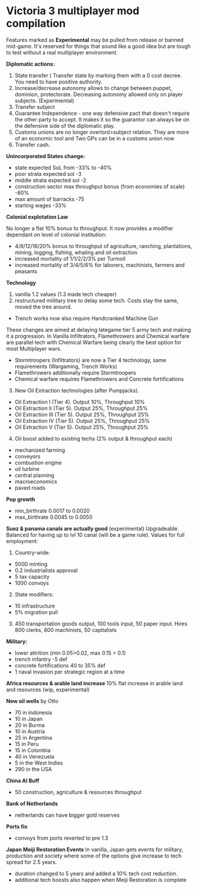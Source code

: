 # Victoria 3 multiplayer mod compilation
Features marked as **Experimental** may be pulled from release or banned mid-game. It's reserved for things that sound like a good idea but are tough to test without a real multiplayer environment.


**Diplomatic actions:**

1. State transfer (
Transfer state by marking them with a 0 cost decree. You need to have positive authority.
2. Increase/decrease autonomy allows to change between puppet, dominion, protectorate. Decreasing autonomy allowed only on player subjects. (Experimental)
3. Transfer subject
4. Guarantee Independence - one way defensive pact that doesn't require the other party to accept. It makes it so the guarantor can always be on the defensive side of the diplomatic play.
5. Customs unions are no longer overlord>subject relation. They are more of an economic tool and Two GPs can be in a customs union now
6. Transfer cash.

**Unincorporated States change:**
- state expected SoL from -33% to -40%
- poor strata expected sol -3
- middle strata expected sol -2
- construction sector max throughput bonus (from economies of scale) -80%
- max amount of barracks -75
- starting wages -33%  
  
**Colonial explotation Law**

No longer a flat 10% bonus to throughput. It now provides a modifier dependant on level of colonial institution:
- 4/8/12/16/20% bonus to throughput of agriculture, ranching, plantations, mining, logging, fishing, whaling and oil extraction 
- increased mortality of 1/1/2/2/3% per Turmoil
- increased mortality of 3/4/5/6% for laborers, machinists, farmers and peasants

**Technology**

1. vanilla 1.2 values (1.3 made tech cheaper)
2. restructured miilitary tree to delay some tech. Costs stay the same, moved the tree around.
- Trench works now also require Handcranked Machine Gun

These changes are aimed at delaying lategame tier 5 army tech and making it a progression. In Vanilla Infiltrators, Flamethrowers and Chemical warfare are parallel tech with Chemical Warfare being clearly the best option for most Multiplayer wars.
- Stormtroopers (Infiltrators) are now a Tier 4 technology, same requirements (Wargaming, Trench Works)
- Flamethrowers additionally require Stormtroopers
- Chemical warfare requires Flamethrowers and Concrete fortifications

3. New Oil Extraction technologies (after Pumpjacks). 
- Oil Extraction I (Tier 4). Output 10%, Throughput 10%
- Oil Extraction II (Tier 5). Output 25%, Throughput 25%
- Oil Extraction III (Tier 5). Output 25%, Throughput 25%
- Oil Extraction IV (Tier 5). Output 25%, Throughput 25%
- Oil Extraction V (Tier 5). Output 25%, Throughput 25%

4. Oil boost added to existing techs (2% output & throughput each)
  - mechanized farming
  - conveyors
  - combustion engine
  - oil turbine
  - central planning
  - macroeconomics
  - paved roads

**Pop growth**
  - min_birthrate 0.0017 to 0.0020
  - max_birthrate 0.0045 to 0.0050

**Suez & panama canals are actually good** (experimental)
Upgradeable. Balanced for having up to lvl 10 canal (will be a game rule). Values for full employment:
1. Country-wide:
  - 5000 minting
  - 0.2 industrialists approval
  - 5 tax capacity
  - 1000 convoys

  2. State modifiers:
  - 10 infrastructure
  - 5% migration pull

3. 450 transportation goods output, 100 tools input, 50 paper input. Hires 800 clerks, 800 machinists, 50 capitalists

**Military:**
- lower attrition (min 0.05>0.02, max 0.15 > 0.1)
- trench infantry -5 def
- concrete fortifications 40 to 35% def
- 1 naval invasion per strategic region at a time

**Africa resources & arable land increase**
10% flat increase in arable land and resources (wip, experimental)


**New oil wells** by Otto
- 70 in indonesia
- 10 in Japan
- 20 in Burma
- 10 in Austria
- 25 in Argentina
- 15 in Peru
- 15 in Colombia
- 40 in Venezuela
- 5 in the West Indies
- 290 in the USA

**China AI Buff**
- 50 construction, agriculture & resources throughput

**Bank of Netherlands**
- netherlands can have bigger gold reserves

**Ports fix**
- convoys from ports reverted to pre 1.3

**Japan Meiji Restoration Events**
In vanilla, Japan gets events for military, production and society where some of the options give increase to tech spread for 2.5 years. 
- duration changed to 5 years and added a 10% tech cost reduction.
- additional tech boosts also happen when Meiji Restoration is complete